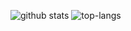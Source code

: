![github stats](https://github-readme-stats.vercel.app/api?username=nikolov9996&show=reviews,discussions_started,discussions_answered,prs_merged,prs_merged_percentage&hide=stars,contribs&theme=dark&line_height=26)
![top-langs](https://github-readme-stats.vercel.app/api/top-langs?username=nikolov9996&show_icons=true&theme=dark)


